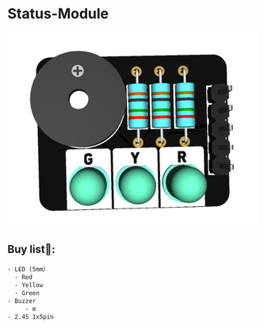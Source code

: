 # Status-Module
![PCB](README-FILE/3D_PCB.png)


## Buy list🛒:
    - LED (5mm）
      - Red
      - Yellow
      - Green
    - Buzzer
         - m
    - 2.45 1x5pin
